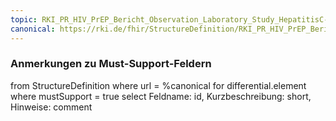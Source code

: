 ```yaml
---
topic: RKI_PR_HIV_PrEP_Bericht_Observation_Laboratory_Study_HepatitisC-MS
canonical: https://rki.de/fhir/StructureDefinition/RKI_PR_HIV_PrEP_Bericht_Observation_Laboratory_Study_HepatitisC
---
```


### Anmerkungen zu Must-Support-Feldern

<fql>
from
	StructureDefinition
where 
    url = %canonical
for differential.element
where mustSupport = true
select
	Feldname: id, Kurzbeschreibung: short, Hinweise: comment
</fql>

